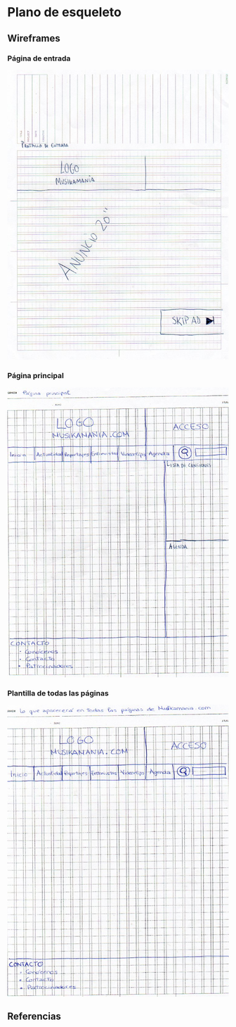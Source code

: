 # Plano de esqueleto

## Wireframes

### Página de entrada

![entrada](/4-esqueleto/Imagenes/entrada.jpg)

### Página principal

![principal](/4-esqueleto/Imagenes/principal.jpg)

### Plantilla de todas las páginas

![plantilla](/4-esqueleto/Imagenes/plantilla.jpg)

## Referencias